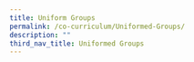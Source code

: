```yaml
---
title: Uniform Groups
permalink: /co-curriculum/Uniformed-Groups/
description: ""
third_nav_title: Uniformed Groups
---
```

